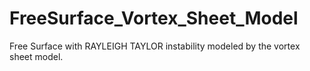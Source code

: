# FreeSurface_Vortex_Sheet_Model
Free Surface with RAYLEIGH TAYLOR instability modeled by the vortex sheet model. 

